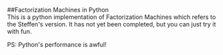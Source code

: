 ##Factorization Machines in Python  
This is a python implementation of Factorization Machines which refers to the Steffen's version.  It has not yet been completed, but you can just try it with fun.  

PS: Python's performance is awful!
